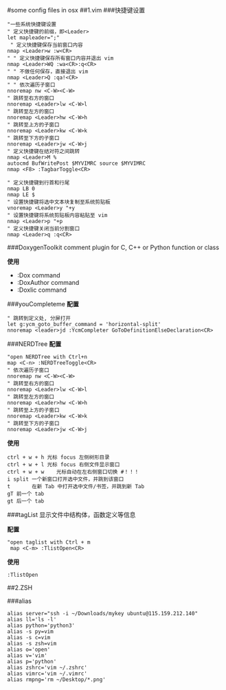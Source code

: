 #some config files in osx
##1.vim 
###快捷键设置
```
"一些系统快捷键设置
" 定义快捷键的前缀，即<Leader>
let mapleader=";"
 " 定义快捷键保存当前窗口内容
nmap <Leader>w :w<CR>
" " 定义快捷键保存所有窗口内容并退出 vim
nmap <Leader>WQ :wa<CR>:q<CR>
" " 不做任何保存，直接退出 vim
nmap <Leader>Q :qa!<CR>
" " 依次遍历子窗口
nnoremap nw <C-W><C-W>
" 跳转至右方的窗口
nnoremap <Leader>lw <C-W>l
" 跳转至左方的窗口
nnoremap <Leader>hw <C-W>h
" 跳转至上方的子窗口
nnoremap <Leader>kw <C-W>k
" 跳转至下方的子窗口
nnoremap <Leader>jw <C-W>j
" 定义快捷键在结对符之间跳转
nmap <Leader>M %
autocmd BufWritePost $MYVIMRC source $MYVIMRC
nmap <F8> :TagbarToggle<CR>

" 定义快捷键到行首和行尾
nmap LB 0
nmap LE $
" 设置快捷键将选中文本块复制至系统剪贴板
vnoremap <Leader>y "+y
" 设置快捷键将系统剪贴板内容粘贴至 vim
nmap <Leader>p "+p
" 定义快捷键关闭当前分割窗口
nmap <Leader>q :q<CR>
```
###DoxygenToolkit
comment plugin for C, C++ or Python function or class

**使用**

- :Dox command 
- :DoxAuthor command
- :Doxlic command


###youCompleteme
**配置**

```
" 跳转到定义处, 分屏打开
let g:ycm_goto_buffer_command = 'horizontal-split'
nnoremap <leader>jd :YcmCompleter GoToDefinitionElseDeclaration<CR>
```

###NERDTree
**配置**

```
"open NERDTree with Ctrl+n
map <C-n> :NERDTreeToggle<CR>
" 依次遍历子窗口
nnoremap nw <C-W><C-W>
" 跳转至右方的窗口
nnoremap <Leader>lw <C-W>l
" 跳转至左方的窗口
nnoremap <Leader>hw <C-W>h
" 跳转至上方的子窗口
nnoremap <Leader>kw <C-W>k
" 跳转至下方的子窗口
nnoremap <Leader>jw <C-W>j
```

**使用**

```
ctrl + w + h 光标 focus 左侧树形目录 
ctrl + w + l 光标 focus 右侧文件显示窗口
ctrl + w + w    光标自动在左右侧窗口切换 #！！！
i split 一个新窗口打开选中文件，并跳到该窗口
t       在新 Tab 中打开选中文件/书签，并跳到新 Tab
gT 前一个 tab 
gt 后一个 tab
```

###tagList
显示文件中结构体，函数定义等信息

**配置**

```
"open taglist with Ctrl + m
 map <C-m> :TlistOpen<CR>
```
**使用**

```
:TlistOpen
```


##2.ZSH

###alias
```
alias server="ssh -i ~/Downloads/mykey ubuntu@115.159.212.140"
alias ll='ls -l'
alias python='python3'
alias -s py=vim
alias -s c=vim
alias -s zsh=vim
alias o='open'
alias v='vim'
alias p='python'
alias zshrc='vim ~/.zshrc'
alias vimrc='vim ~/.vimrc'
alias rmpng='rm ~/Desktop/*.png'
```


